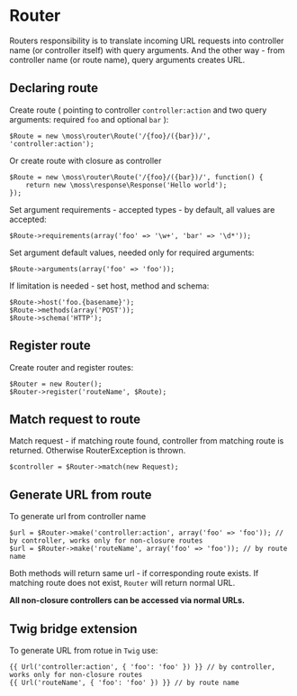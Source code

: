 # Router

Routers responsibility is to translate incoming URL requests into controller name (or controller itself) with query arguments.
 And the other way - from controller name (or route name), query arguments creates URL.

## Declaring route

Create route ( pointing to controller `controller:action` and two query arguments: required `foo` and optional `bar` ):

	$Route = new \moss\router\Route('/{foo}/({bar})/', 'controller:action');

Or create route with closure as controller

	$Route = new \moss\router\Route('/{foo}/({bar})/', function() {
		return new \moss\response\Response('Hello world');
	});

Set argument requirements - accepted types - by default, all values are accepted:

    $Route->requirements(array('foo' => '\w+', 'bar' => '\d*'));

Set argument default values, needed only for required arguments:

    $Route->arguments(array('foo' => 'foo'));

If limitation is needed - set host, method and schema:

    $Route->host('foo.{basename}');
    $Route->methods(array('POST'));
    $Route->schema('HTTP');

## Register route

Create router and register routes:

	$Router = new Router();
	$Router->register('routeName', $Route);

## Match request to route

Match request - if matching route found, controller from matching route is returned. Otherwise RouterException is thrown.

	$controller = $Router->match(new Request);

## Generate URL from route

To generate url from controller name

	$url = $Router->make('controller:action', array('foo' => 'foo')); // by controller, works only for non-closure routes
	$url = $Router->make('routeName', array('foo' => 'foo')); // by route name

Both methods will return same url - if corresponding route exists.
If matching route does not exist, `Router` will return normal URL.

**All non-closure controllers can be accessed via normal URLs.**

## Twig bridge extension

To generate URL from rotue in `Twig` use:

	{{ Url('controller:action', { 'foo': 'foo' }) }} // by controller, works only for non-closure routes
	{{ Url('routeName', { 'foo': 'foo' }) }} // by route name

